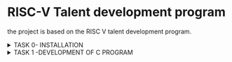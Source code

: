 # RISC-V Talent development program

the project is based on the RISC V talent development program.

<details>
  <summary> TASK 0- INSTALLATION</summary>
</details>
<details>
  <summary>
    TASK 1 -DEVELOPMENT OF C PROGRAM
  </summary>

  ### step 1: fire up the terminal 
  ```bash 
  vsduser@vsduser-VirtualBox:~$
  ```

  ### step 2: direction to home bash
  ```bash
  cd
  ```

  ### step 3: open leafpad bash
  ```bash
  leafpad sum1ton.c &
  ```

  ### step 4: write the code
  ```c
  #include<stdio.h>
  int main(){
    int sum = 0, n = 80, i;
    for(i=0; i<=n; i++){
        sum+=i;
        printf("The sum from 1 to 80: %d \n", sum);
    }
    return 0;
}
  ```

  ### step 5: compile and run the code
  ```bash
  gcc sum1ton.c
  ./a.out
  ```


  
</details>
